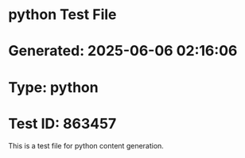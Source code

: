﻿# python Test File
# Generated: 2025-06-06 02:16:06
# Type: python
# Test ID: 863457

This is a test file for python content generation.
